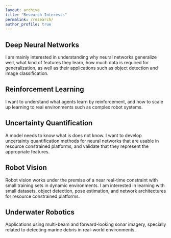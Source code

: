 ```yaml
---
layout: archive
title: "Research Interests"
permalink: /research/
author_profile: true
---
```


## Deep Neural Networks

I am mainly interested in understanding why neural networks generalize well,  what kind of features they learn, how much data is required for generalization, as well as their applications such as object detection and image classification.

## Reinforcement Learning

I want to understand what agents learn by reinforcement, and how to scale up learning to real environments such as complex robot systems.

## Uncertainty Quantification

A model needs to know what is does not know. I want to develop uncertainty quantification methods for neural networks that are usable in resource constrained platforms, and validate that they represent the appropriate features.

## Robot Vision

Robot vision works under the premise of a near real-time constraint with small training sets in dynamic environments. I am interested in learning with small datasets, object detection, pose estimation, and network architectures for resource constrained platforms.

## Underwater Robotics

Applications using multi-beam and forward-looking sonar imagery, specially related to detecting marine debris in real-world environments.

